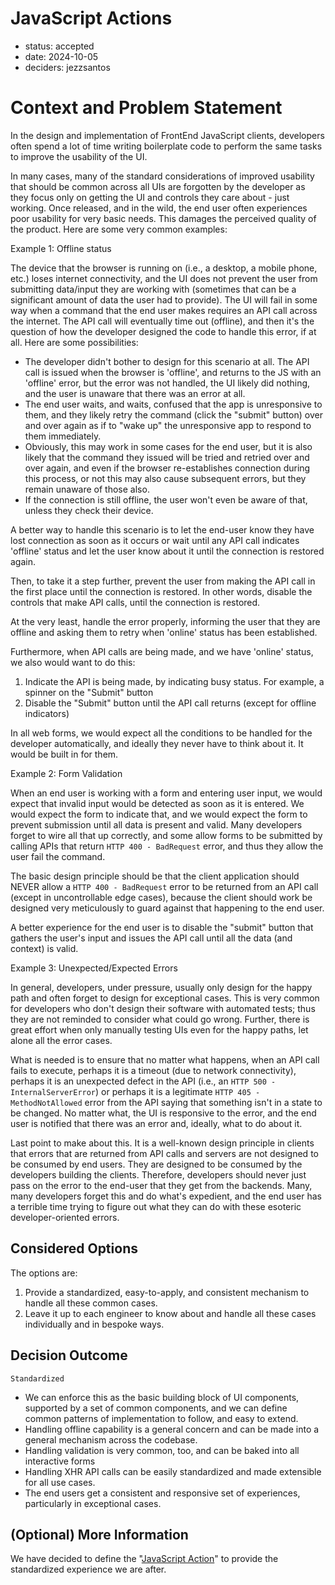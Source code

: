 # JavaScript Actions

* status: accepted
* date: 2024-10-05
* deciders: jezzsantos

# Context and Problem Statement

In the design and implementation of FrontEnd JavaScript clients, developers often spend a lot of time writing boilerplate code to perform the same tasks to improve the usability of the UI.

In many cases, many of the standard considerations of improved usability that should be common across all UIs are forgotten by the developer as they focus only on getting the UI and controls they care about - just working. Once released, and in the wild, the end user often experiences poor usability for very basic needs. This damages the perceived quality of the product. Here are some very common examples:

Example 1: Offline status

The device that the browser is running on (i.e., a desktop, a mobile phone, etc.) loses internet connectivity, and the UI does not prevent the user from submitting data/input they are working with (sometimes that can be a significant amount of data the user had to provide). The UI will fail in some way when a command that the end user makes requires an API call across the internet. The API call will eventually time out (offline), and then it's the question of how the developer designed the code to handle this error, if at all. Here are some possibilities:

* The developer didn't bother to design for this scenario at all. The API call is issued when the browser is 'offline', and returns to the JS with an 'offline' error, but the error was not handled, the UI likely did nothing, and the user is unaware that there was an error at all.
* The end user waits, and waits, confused that the app is unresponsive to them, and they likely retry the command (click the "submit" button) over and over again as if to "wake up" the unresponsive app to respond to them immediately.
* Obviously, this may work in some cases for the end user, but it is also likely that the command they issued will be tried and retried over and over again, and even if the browser re-establishes connection during this process, or not this may also cause subsequent errors, but they remain unaware of those also.
* If the connection is still offline, the user won't even be aware of that, unless they check their device.

A better way to handle this scenario is to let the end-user know they have lost connection as soon as it occurs or wait until any API call indicates 'offline' status and let the user know about it until the connection is restored again.

Then, to take it a step further, prevent the user from making the API call in the first place until the connection is restored. In other words, disable the controls that make API calls, until the connection is restored.

At the very least, handle the error properly, informing the user that they are offline and asking them to retry when 'online' status has been established.

Furthermore, when API calls are being made, and we have 'online' status, we also would want to do this:

1. Indicate the API is being made, by indicating busy status. For example, a spinner on the "Submit" button
2. Disable the "Submit" button until the API call returns (except for offline indicators)

In all web forms, we would expect all the conditions to be handled for the developer automatically, and ideally they never have to think about it. It would be built in for them.

Example 2: Form Validation

When an end user is working with a form and entering user input, we would expect that invalid input would be detected as soon as it is entered. We would expect the form to indicate that, and we would expect the form to prevent submission until all data is present and valid. Many developers forget to wire all that up correctly, and some allow forms to be submitted by calling APIs that return `HTTP 400 - BadRequest` error, and thus they allow the user fail the command.

The basic design principle should be that the client application should NEVER allow a `HTTP 400 - BadRequest` error to be returned from an API call (except in uncontrollable edge cases), because the client should work be designed very meticulously to guard against that happening to the end user.

A better experience for the end user is to disable the "submit" button that gathers the user's input and issues the API call until all the data (and context) is valid.

Example 3: Unexpected/Expected Errors

In general, developers, under pressure, usually only design for the happy path and often forget to design for exceptional cases. This is very common for developers who don't design their software with automated tests; thus they are not reminded to consider what could go wrong. Further, there is great effort when only manually testing UIs even for the happy paths, let alone all the error cases.

What is needed is to ensure that no matter what happens, when an API call fails to execute, perhaps it is a timeout (due to network connectivity), perhaps it is an unexpected defect in the API (i.e., an `HTTP 500 - InternalServerError`) or perhaps it is a legitimate `HTTP 405 - MethodNotAllowed` error from the API saying that something isn't in a state to be changed. No matter what, the UI is responsive to the error, and the end user is notified that there was an error and, ideally, what to do about it.

Last point to make about this. It is a well-known design principle in clients that errors that are returned from API calls and servers are not designed to be consumed by end users. They are designed to be consumed by the developers building the clients. Therefore, developers should never just pass on the error to the end-user that they get from the backends. Many, many developers forget this and do what's expedient, and the end user has a terrible time trying to figure out what they can do with these esoteric developer-oriented errors.

## Considered Options

The options are:

1. Provide a standardized, easy-to-apply, and consistent mechanism to handle all these common cases.
2. Leave it up to each engineer to know about and handle all these cases individually and in bespoke ways.

## Decision Outcome

`Standardized`

- We can enforce this as the basic building block of UI components, supported by a set of common components, and we can define common patterns of implementation to follow, and easy to extend.
- Handling offline capability is a general concern and can be made into a general mechanism across the codebase.
- Handling validation is very common, too, and can be baked into all interactive forms
- Handling XHR API calls can be easily standardized and made extensible for all use cases.
- The end users get a consistent and responsive set of experiences, particularly in exceptional cases.

## (Optional) More Information

We have decided to define the "[JavaScript Action](../design-principles/0200-javascript-actions.md)" to provide the standardized experience we are after.